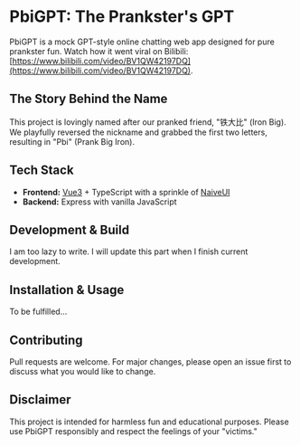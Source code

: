 # PbiGPT: The Prankster's GPT
PbiGPT is a mock GPT-style online chatting web app designed for pure prankster fun.  Watch how it went viral on Bilibili: [https://www.bilibili.com/video/BV1QW42197DQ](https://www.bilibili.com/video/BV1QW42197DQ).
## The Story Behind the Name

This project is lovingly named after our pranked friend, "铁大比" (Iron Big). We playfully reversed the nickname and grabbed the first two letters, resulting in "Pbi" (Prank Big Iron).

## Tech Stack
* **Frontend:** [Vue3](https://vuejs.org
) + TypeScript with a sprinkle of [NaiveUI](https://www.naiveui.com/)
* **Backend:** Express with vanilla JavaScript

## Development & Build

I am too lazy to write. I will update this part when I finish current development.

## Installation & Usage

To be fulfilled...

## Contributing

Pull requests are welcome. For major changes, please open an issue first to discuss what you would like to change.   


## Disclaimer

This project is intended for harmless fun and educational purposes. Please use PbiGPT responsibly and respect the feelings of your "victims."